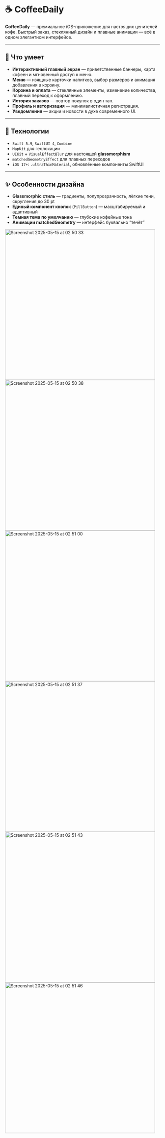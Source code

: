 # ☕️ CoffeeDaily

**CoffeeDaily** — премиальное iOS-приложение для настоящих ценителей кофе. Быстрый заказ, стеклянный дизайн и плавные анимации — всё в одном элегантном интерфейсе.

---

## 📱 Что умеет

- **Интерактивный главный экран** — приветственные баннеры, карта кофеен и мгновенный доступ к меню.  
- **Меню** — изящные карточки напитков, выбор размеров и анимация добавления в корзину.  
- **Корзина и оплата** — стеклянные элементы, изменение количества, плавный переход к оформлению.  
- **История заказов** — повтор покупок в один тап.  
- **Профиль и авторизация** — минималистичная регистрация.  
- **Уведомления** — акции и новости в духе современного UI.

---

## 🧪 Технологии

- `Swift 5.9`, `SwiftUI 4`, `Combine`  
- `MapKit` для геолокации  
- `UIKit` + `VisualEffectBlur` для настоящей **glassmorphism**  
- `matchedGeometryEffect` для плавных переходов  
- `iOS 17+`: `.ultraThinMaterial`, обновлённые компоненты SwiftUI  

---

## ✨ Особенности дизайна

- **Glassmorphic стиль** — градиенты, полупрозрачность, лёгкие тени, скругления до 30 pt  
- **Единый компонент кнопок** (`PillButton`) — масштабируемый и адаптивный  
- **Темная тема по умолчанию** — глубокие кофейные тона  
- **Анимации matchedGeometry** — интерфейс буквально “течёт”

  
<img width="488" alt="Screenshot 2025-05-15 at 02 50 33" src="https://github.com/user-attachments/assets/d19ec8ba-2a6f-486b-91d1-3d0ecb0589f5" />
<img width="488" alt="Screenshot 2025-05-15 at 02 50 38" src="https://github.com/user-attachments/assets/38af264f-cee9-401c-8f07-b3cadb1568b6" />

<img width="488" alt="Screenshot 2025-05-15 at 02 51 00" src="https://github.com/user-attachments/assets/883ed1fe-9743-470f-a590-e97b9a022060" />
<img width="488" alt="Screenshot 2025-05-15 at 02 51 37" src="https://github.com/user-attachments/assets/d0d0affa-e48d-4e9f-a1ba-868ff0bf20ec" />

<img width="488" alt="Screenshot 2025-05-15 at 02 51 43" src="https://github.com/user-attachments/assets/655ad6b0-fc71-480c-a881-f2799f3c48de" />
<img width="488" alt="Screenshot 2025-05-15 at 02 51 46" src="https://github.com/user-attachments/assets/cf316001-90e2-4a00-aac7-47e4063d39ed" />

